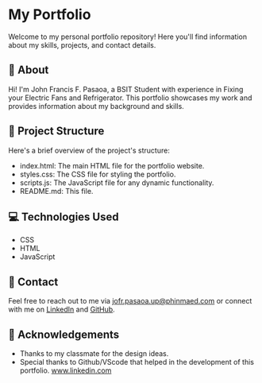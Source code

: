 # My Portfolio

Welcome to my personal portfolio repository! Here you'll find information about my skills, projects, and contact details.

## 📝 About

Hi! I'm John Francis F. Pasaoa, a BSIT Student with experience in Fixing your Electric Fans and Refrigerator. This portfolio showcases my work and provides information about my background and skills.


## 📂 Project Structure

Here's a brief overview of the project's structure:

- index.html: The main HTML file for the portfolio website.
- styles.css: The CSS file for styling the portfolio.
- scripts.js: The JavaScript file for any dynamic functionality.
- README.md: This file.

## 💻 Technologies Used

- CSS
- HTML
- JavaScript

## 📧 Contact

Feel free to reach out to me via jofr.pasaoa.up@phinmaed.com or connect with me on [LinkedIn](https://www.linkedin.com/in/john-francis-pasaoa-37568729b?utm_source=share&utm_campaign=share_via&utm_content=profile&utm_medium=android_app) and [GitHub](https://github.com/johnfrancis711).

## 📢 Acknowledgements

- Thanks to my classmate for the design ideas.
- Special thanks to Github/VScode that helped in the development of this portfolio.
www.linkedin.com
